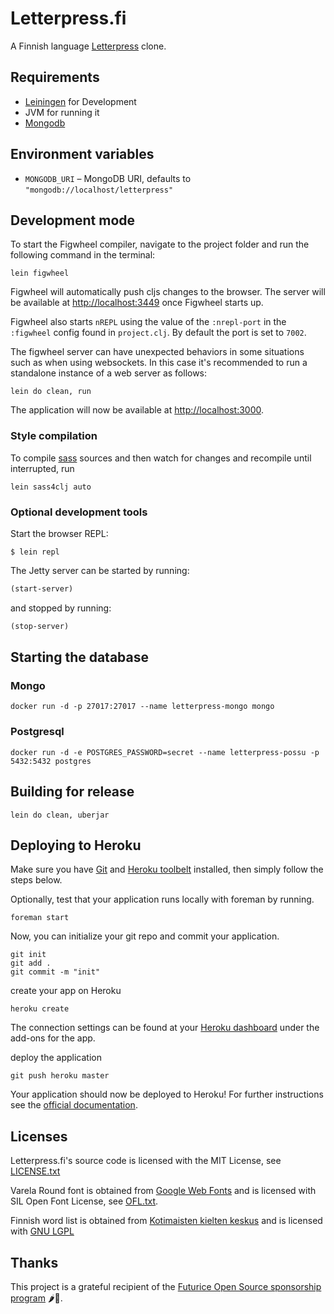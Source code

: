 # Letterpress.fi

A Finnish language [Letterpress](http://www.letterpressapp.com/) clone.

## Requirements

* [Leiningen](https://leiningen.org/) for Development
* JVM for running it
* [Mongodb](https://www.mongodb.com/)

## Environment variables

* `MONGODB_URI` – MongoDB URI, defaults to `"mongodb://localhost/letterpress"`

## Development mode

To start the Figwheel compiler, navigate to the project folder and run the following command in the terminal:

```
lein figwheel
```

Figwheel will automatically push cljs changes to the browser. The server will be available at [http://localhost:3449](http://localhost:3449) once Figwheel starts up.

Figwheel also starts `nREPL` using the value of the `:nrepl-port` in the `:figwheel`
config found in `project.clj`. By default the port is set to `7002`.

The figwheel server can have unexpected behaviors in some situations such as when using
websockets. In this case it's recommended to run a standalone instance of a web server as follows:

```
lein do clean, run
```

The application will now be available at [http://localhost:3000](http://localhost:3000).

### Style compilation
To compile [sass](https://github.com/Deraen/sass4clj) sources and then watch for changes and recompile until interrupted, run
```
lein sass4clj auto
```

### Optional development tools

Start the browser REPL:

```
$ lein repl
```
The Jetty server can be started by running:

```clojure
(start-server)
```
and stopped by running:
```clojure
(stop-server)
```

## Starting the database

### Mongo

```
docker run -d -p 27017:27017 --name letterpress-mongo mongo
```

### Postgresql

```
docker run -d -e POSTGRES_PASSWORD=secret --name letterpress-possu -p 5432:5432 postgres
```

## Building for release

```
lein do clean, uberjar
```

## Deploying to Heroku

Make sure you have [Git](http://git-scm.com/downloads) and [Heroku toolbelt](https://toolbelt.heroku.com/) installed, then simply follow the steps below.

Optionally, test that your application runs locally with foreman by running.

```
foreman start
```

Now, you can initialize your git repo and commit your application.

```
git init
git add .
git commit -m "init"
```
create your app on Heroku

```
heroku create
```

The connection settings can be found at your [Heroku dashboard](https://dashboard.heroku.com/apps/) under the add-ons for the app.

deploy the application

```
git push heroku master
```

Your application should now be deployed to Heroku!
For further instructions see the [official documentation](https://devcenter.heroku.com/articles/clojure).


## Licenses

Letterpress.fi's source code is licensed with the MIT License, see [LICENSE.txt](LICENSE.txt)

Varela Round font is obtained from [Google Web Fonts](http://www.google.com/webfonts)
and is licensed with SIL Open Font License, see [OFL.txt](OFL.txt).

Finnish word list is obtained from [Kotimaisten kielten keskus](http://kaino.kotus.fi/sanat/nykysuomi/)
and is licensed with [GNU LGPL](http://www.gnu.org/licenses/lgpl.html)

## Thanks

This project is a grateful recipient of the [Futurice Open Source sponsorship program](http://futurice.com/blog/sponsoring-free-time-open-source-activities?utm_source=github&utm_medium=spice) 🌶🦄.
